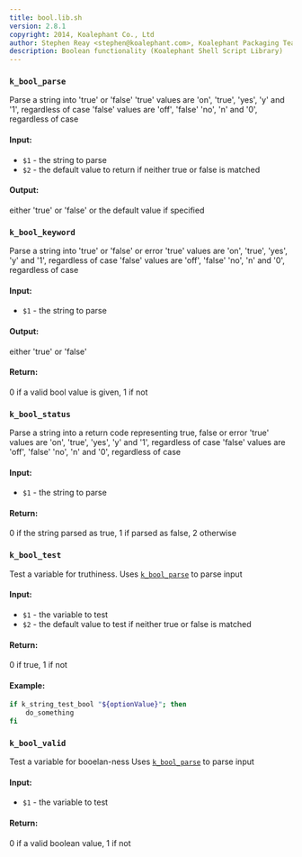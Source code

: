 ```yaml
---
title: bool.lib.sh
version: 2.8.1
copyright: 2014, Koalephant Co., Ltd
author: Stephen Reay <stephen@koalephant.com>, Koalephant Packaging Team <packages@koalephant.com>
description: Boolean functionality (Koalephant Shell Script Library)
---
```


### `k_bool_parse`
Parse a string into 'true' or 'false'
'true' values are 'on', 'true', 'yes', 'y' and '1', regardless of case
'false' values are 'off', 'false' 'no', 'n' and '0', regardless of case

#### Input:
 * `$1` - the string to parse
 * `$2` - the default value to return if neither true or false is matched

#### Output:
either 'true' or 'false' or the default value if specified

### `k_bool_keyword`
Parse a string into 'true' or 'false' or error
'true' values are 'on', 'true', 'yes', 'y' and '1', regardless of case
'false' values are 'off', 'false' 'no', 'n' and '0', regardless of case

#### Input:
 * `$1` - the string to parse

#### Output:
either 'true' or 'false'

#### Return:
0 if a valid bool value is given, 1 if not

### `k_bool_status`
Parse a string into a return code representing true, false or error
'true' values are 'on', 'true', 'yes', 'y' and '1', regardless of case
'false' values are 'off', 'false' 'no', 'n' and '0', regardless of case

#### Input:
 * `$1` - the string to parse

#### Return:
0 if the string parsed as true, 1 if parsed as false, 2 otherwise

### `k_bool_test`
Test a variable for truthiness.
Uses [`k_bool_parse`](#k_bool_parse) to parse input

#### Input:
 * `$1` - the variable to test
 * `$2` - the default value to test if neither true or false is matched

#### Return:
0 if true, 1 if not

#### Example:
~~~sh
if k_string_test_bool "${optionValue}"; then
	do_something
fi
~~~

### `k_bool_valid`
Test a variable for booelan-ness
Uses [`k_bool_parse`](#k_bool_parse) to parse input

#### Input:
 * `$1` - the variable to test

#### Return:
0 if a valid boolean value, 1 if not

